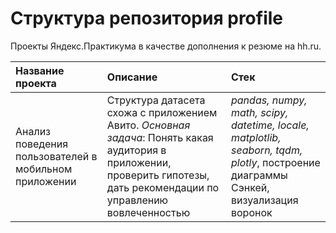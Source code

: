 # Структура репозитория profile
Проекты Яндекс.Практикума в качестве дополнения к резюме на hh.ru.

| **Название проекта**                            | **Описание**        | **Стек**     |
|:------------------------------------------------| :-------------------|:--------------------------------|
Анализ поведения пользователей в мобильном приложении| Структура датасета схожа с приложением Авито.  _Основная задача_: Понять какая аудитория в приложении, проверить гипотезы, дать рекомендации по управлению вовлеченностью | *pandas, numpy, math, scipy, datetime, locale, matplotlib, seaborn, tqdm, plotly*, построение диаграммы Сэнкей, визуализация воронок
